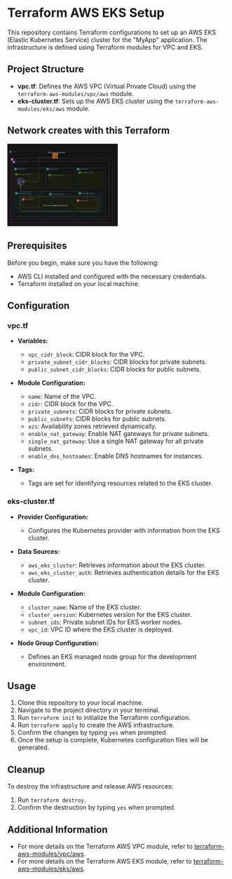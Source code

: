 # Terraform AWS EKS Setup 

This repository contains Terraform configurations to set up an AWS EKS (Elastic Kubernetes Service) cluster for the "MyApp" application. The infrastructure is defined using Terraform modules for VPC and EKS.

## Project Structure

- **vpc.tf**: Defines the AWS VPC (Virtual Private Cloud) using the `terraform-aws-modules/vpc/aws` module.
- **eks-cluster.tf**: Sets up the AWS EKS cluster using the `terraform-aws-modules/eks/aws` module.

## Network creates with this Terraform
<img src="eks-network.png" alt="eks Illustration" width="50%"/>
  
## Prerequisites

Before you begin, make sure you have the following:

- AWS CLI installed and configured with the necessary credentials.
- Terraform installed on your local machine.

## Configuration

### vpc.tf

- **Variables:**
  - `vpc_cidr_block`: CIDR block for the VPC.
  - `private_subnet_cidr_blocks`: CIDR blocks for private subnets.
  - `public_subnet_cidr_blocks`: CIDR blocks for public subnets.

- **Module Configuration:**
  - `name`: Name of the VPC.
  - `cidr`: CIDR block for the VPC.
  - `private_subnets`: CIDR blocks for private subnets.
  - `public_subnets`: CIDR blocks for public subnets.
  - `azs`: Availability zones retrieved dynamically.
  - `enable_nat_gateway`: Enable NAT gateways for private subnets.
  - `single_nat_gateway`: Use a single NAT gateway for all private subnets.
  - `enable_dns_hostnames`: Enable DNS hostnames for instances.

- **Tags:**
  - Tags are set for identifying resources related to the EKS cluster.

### eks-cluster.tf

- **Provider Configuration:**
  - Configures the Kubernetes provider with information from the EKS cluster.

- **Data Sources:**
  - `aws_eks_cluster`: Retrieves information about the EKS cluster.
  - `aws_eks_cluster_auth`: Retrieves authentication details for the EKS cluster.

- **Module Configuration:**
  - `cluster_name`: Name of the EKS cluster.
  - `cluster_version`: Kubernetes version for the EKS cluster.
  - `subnet_ids`: Private subnet IDs for EKS worker nodes.
  - `vpc_id`: VPC ID where the EKS cluster is deployed.

- **Node Group Configuration:**
  - Defines an EKS managed node group for the development environment.

## Usage

1. Clone this repository to your local machine.
2. Navigate to the project directory in your terminal.
3. Run `terraform init` to initialize the Terraform configuration.
4. Run `terraform apply` to create the AWS infrastructure.
5. Confirm the changes by typing `yes` when prompted.
6. Once the setup is complete, Kubernetes configuration files will be generated.

## Cleanup

To destroy the infrastructure and release AWS resources:

1. Run `terraform destroy`.
2. Confirm the destruction by typing `yes` when prompted.

## Additional Information

- For more details on the Terraform AWS VPC module, refer to [terraform-aws-modules/vpc/aws](https://registry.terraform.io/modules/terraform-aws-modules/vpc/aws/latest).
- For more details on the Terraform AWS EKS module, refer to [terraform-aws-modules/eks/aws](https://registry.terraform.io/modules/terraform-aws-modules/eks/aws/latest).


